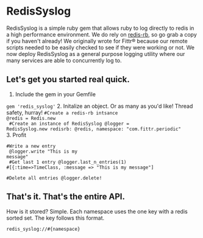 RedisSyslog
===================
RedisSyslog is a simple ruby gem that allows ruby to log directly to redis in a high performance environment.  We do rely on [redis-rb](https://github.com/redis/redis-rb "redis-rb"), so go grab a copy if you haven't already!  We originally wrote for Fittr® because our remote scripts needed to be easily checked to see if they were working or not.  We now deploy RedisSyslog as a general purpose logging utility where our many services are able to concurrently log to.

Let's get you started real quick.
-------------

 1. Include the gem in your Gemfile
 
 <code>gem 'redis_syslog'</code>
 2. Initalize an object.  Or as many as you'd like! Thread safety, hurray!
 <code>#Create a redis-rb intsance
            @redis = Redis.new<br />
            #Create an instance of RedisSyslog 
            @logger = RedisSyslog.new redisrb: @redis, namespace: "com.fittr.periodic"
            </code>
            <br />
 3. Profit

<code>#Write a new entry<br />
            @logger.write "This is my message"<br />
            #Get last 1 entry
            @logger.last_n_entries(1) #[{:time=>TimeClass, :message => "This is my message"]<br />
      #Delete all entries
      @logger.delete!
            </code>

That's it.  That's the entire API.
------------
How is it stored?  Simple.  Each namespace uses the one key with a redis sorted set.  The key follows this format.

`` redis_syslog://#{namespace} ``

